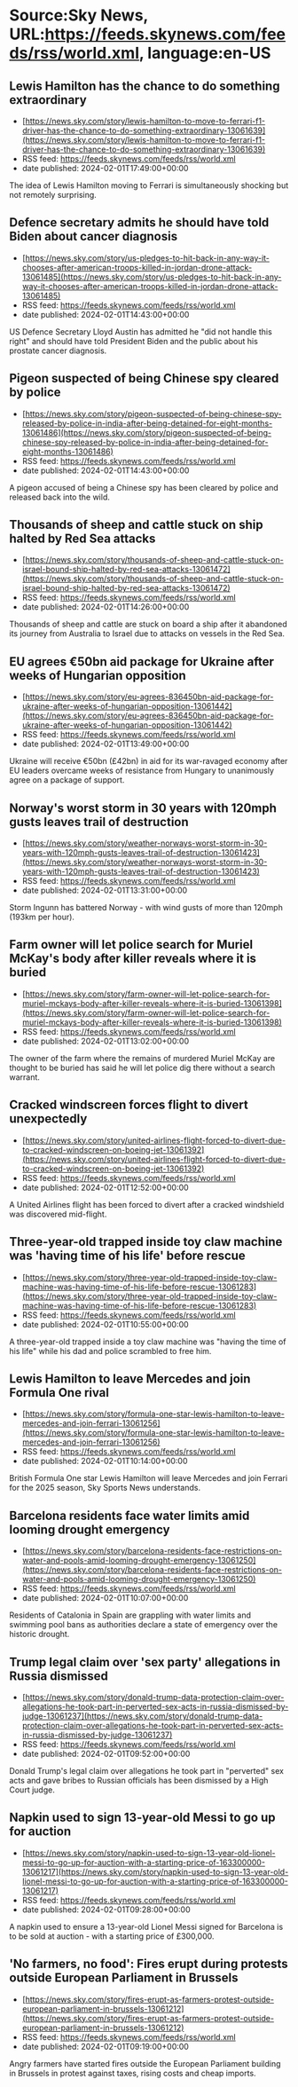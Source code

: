 # Source:Sky News, URL:https://feeds.skynews.com/feeds/rss/world.xml, language:en-US

## Lewis Hamilton has the chance to do something extraordinary
 - [https://news.sky.com/story/lewis-hamilton-to-move-to-ferrari-f1-driver-has-the-chance-to-do-something-extraordinary-13061639](https://news.sky.com/story/lewis-hamilton-to-move-to-ferrari-f1-driver-has-the-chance-to-do-something-extraordinary-13061639)
 - RSS feed: https://feeds.skynews.com/feeds/rss/world.xml
 - date published: 2024-02-01T17:49:00+00:00

The idea of Lewis Hamilton moving to Ferrari is simultaneously shocking but not remotely surprising.

## Defence secretary admits he should have told Biden about cancer diagnosis
 - [https://news.sky.com/story/us-pledges-to-hit-back-in-any-way-it-chooses-after-american-troops-killed-in-jordan-drone-attack-13061485](https://news.sky.com/story/us-pledges-to-hit-back-in-any-way-it-chooses-after-american-troops-killed-in-jordan-drone-attack-13061485)
 - RSS feed: https://feeds.skynews.com/feeds/rss/world.xml
 - date published: 2024-02-01T14:43:00+00:00

US Defence Secretary Lloyd Austin has admitted he "did not handle this right" and should have told President Biden and the public about his prostate cancer diagnosis.

## Pigeon suspected of being Chinese spy cleared by police
 - [https://news.sky.com/story/pigeon-suspected-of-being-chinese-spy-released-by-police-in-india-after-being-detained-for-eight-months-13061486](https://news.sky.com/story/pigeon-suspected-of-being-chinese-spy-released-by-police-in-india-after-being-detained-for-eight-months-13061486)
 - RSS feed: https://feeds.skynews.com/feeds/rss/world.xml
 - date published: 2024-02-01T14:43:00+00:00

A pigeon accused of being a Chinese spy has been cleared by police and released back into the wild.

## Thousands of sheep and cattle stuck on ship halted by Red Sea attacks
 - [https://news.sky.com/story/thousands-of-sheep-and-cattle-stuck-on-israel-bound-ship-halted-by-red-sea-attacks-13061472](https://news.sky.com/story/thousands-of-sheep-and-cattle-stuck-on-israel-bound-ship-halted-by-red-sea-attacks-13061472)
 - RSS feed: https://feeds.skynews.com/feeds/rss/world.xml
 - date published: 2024-02-01T14:26:00+00:00

Thousands of sheep and cattle are stuck on board a ship after it abandoned its journey from Australia to Israel due to attacks on vessels in the Red Sea.

## EU agrees &#8364;50bn aid package for Ukraine after weeks of Hungarian opposition
 - [https://news.sky.com/story/eu-agrees-836450bn-aid-package-for-ukraine-after-weeks-of-hungarian-opposition-13061442](https://news.sky.com/story/eu-agrees-836450bn-aid-package-for-ukraine-after-weeks-of-hungarian-opposition-13061442)
 - RSS feed: https://feeds.skynews.com/feeds/rss/world.xml
 - date published: 2024-02-01T13:49:00+00:00

Ukraine will receive &#8364;50bn (&#163;42bn) in aid for its war-ravaged economy after EU leaders overcame weeks of resistance from Hungary to unanimously agree on a package of support.

## Norway's worst storm in 30 years with 120mph gusts leaves trail of destruction
 - [https://news.sky.com/story/weather-norways-worst-storm-in-30-years-with-120mph-gusts-leaves-trail-of-destruction-13061423](https://news.sky.com/story/weather-norways-worst-storm-in-30-years-with-120mph-gusts-leaves-trail-of-destruction-13061423)
 - RSS feed: https://feeds.skynews.com/feeds/rss/world.xml
 - date published: 2024-02-01T13:31:00+00:00

Storm Ingunn has battered Norway - with wind gusts of more than 120mph (193km per hour).

## Farm owner will let police search for Muriel McKay's body after killer reveals where it is buried
 - [https://news.sky.com/story/farm-owner-will-let-police-search-for-muriel-mckays-body-after-killer-reveals-where-it-is-buried-13061398](https://news.sky.com/story/farm-owner-will-let-police-search-for-muriel-mckays-body-after-killer-reveals-where-it-is-buried-13061398)
 - RSS feed: https://feeds.skynews.com/feeds/rss/world.xml
 - date published: 2024-02-01T13:02:00+00:00

The owner of the farm where the remains of murdered Muriel McKay are thought to be buried has said he will let police dig there without a search warrant.

## Cracked windscreen forces flight to divert unexpectedly
 - [https://news.sky.com/story/united-airlines-flight-forced-to-divert-due-to-cracked-windscreen-on-boeing-jet-13061392](https://news.sky.com/story/united-airlines-flight-forced-to-divert-due-to-cracked-windscreen-on-boeing-jet-13061392)
 - RSS feed: https://feeds.skynews.com/feeds/rss/world.xml
 - date published: 2024-02-01T12:52:00+00:00

A United Airlines flight has been forced to divert after a cracked windshield was discovered mid-flight.&#160;

## Three-year-old trapped inside toy claw machine was 'having time of his life' before rescue
 - [https://news.sky.com/story/three-year-old-trapped-inside-toy-claw-machine-was-having-time-of-his-life-before-rescue-13061283](https://news.sky.com/story/three-year-old-trapped-inside-toy-claw-machine-was-having-time-of-his-life-before-rescue-13061283)
 - RSS feed: https://feeds.skynews.com/feeds/rss/world.xml
 - date published: 2024-02-01T10:55:00+00:00

A three-year-old trapped inside a toy claw machine was "having the time of his life" while his dad and police scrambled to free him.

## Lewis Hamilton to leave Mercedes and join Formula One rival
 - [https://news.sky.com/story/formula-one-star-lewis-hamilton-to-leave-mercedes-and-join-ferrari-13061256](https://news.sky.com/story/formula-one-star-lewis-hamilton-to-leave-mercedes-and-join-ferrari-13061256)
 - RSS feed: https://feeds.skynews.com/feeds/rss/world.xml
 - date published: 2024-02-01T10:14:00+00:00

British Formula One star Lewis Hamilton will leave Mercedes and join Ferrari for the 2025 season, Sky Sports News understands.

## Barcelona residents face water limits amid looming drought emergency
 - [https://news.sky.com/story/barcelona-residents-face-restrictions-on-water-and-pools-amid-looming-drought-emergency-13061250](https://news.sky.com/story/barcelona-residents-face-restrictions-on-water-and-pools-amid-looming-drought-emergency-13061250)
 - RSS feed: https://feeds.skynews.com/feeds/rss/world.xml
 - date published: 2024-02-01T10:07:00+00:00

Residents of Catalonia in Spain are grappling with water limits and swimming pool bans as authorities declare a state of emergency over the historic drought.

## Trump legal claim over 'sex party' allegations in Russia dismissed
 - [https://news.sky.com/story/donald-trump-data-protection-claim-over-allegations-he-took-part-in-perverted-sex-acts-in-russia-dismissed-by-judge-13061237](https://news.sky.com/story/donald-trump-data-protection-claim-over-allegations-he-took-part-in-perverted-sex-acts-in-russia-dismissed-by-judge-13061237)
 - RSS feed: https://feeds.skynews.com/feeds/rss/world.xml
 - date published: 2024-02-01T09:52:00+00:00

Donald Trump's legal claim over allegations he took part in "perverted" sex acts and gave bribes to Russian officials has been dismissed by a High Court judge.

## Napkin used to sign 13-year-old Messi to go up for auction
 - [https://news.sky.com/story/napkin-used-to-sign-13-year-old-lionel-messi-to-go-up-for-auction-with-a-starting-price-of-163300000-13061217](https://news.sky.com/story/napkin-used-to-sign-13-year-old-lionel-messi-to-go-up-for-auction-with-a-starting-price-of-163300000-13061217)
 - RSS feed: https://feeds.skynews.com/feeds/rss/world.xml
 - date published: 2024-02-01T09:28:00+00:00

A napkin used to ensure a 13-year-old Lionel Messi signed for Barcelona is to be sold at auction - with a starting price of &#163;300,000.

## 'No farmers, no food': Fires erupt during protests outside European Parliament in Brussels
 - [https://news.sky.com/story/fires-erupt-as-farmers-protest-outside-european-parliament-in-brussels-13061212](https://news.sky.com/story/fires-erupt-as-farmers-protest-outside-european-parliament-in-brussels-13061212)
 - RSS feed: https://feeds.skynews.com/feeds/rss/world.xml
 - date published: 2024-02-01T09:19:00+00:00

Angry farmers have started fires outside the European Parliament building in Brussels in protest against taxes, rising costs and cheap imports.

